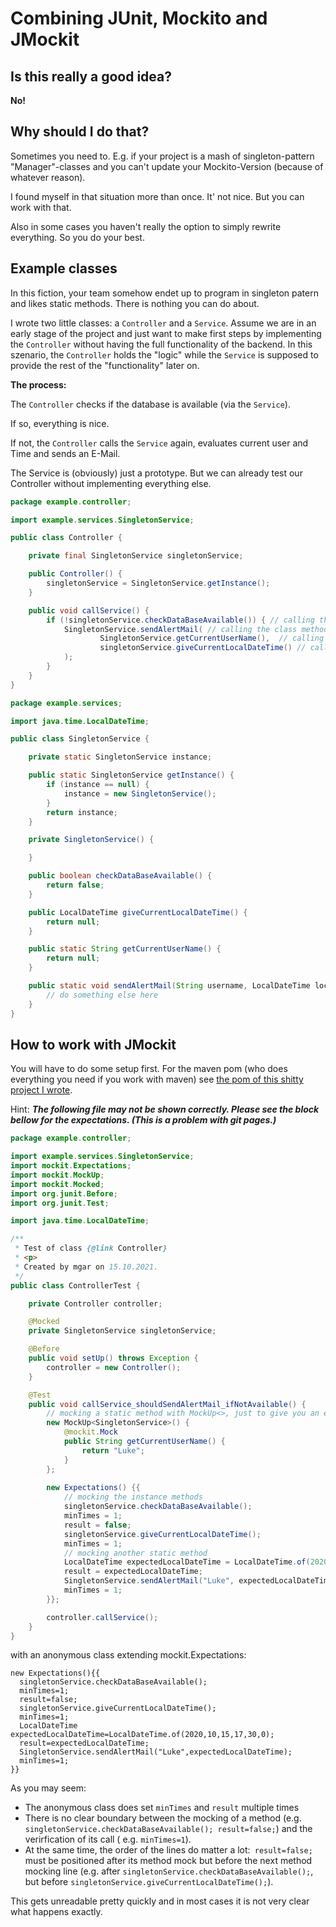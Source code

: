 # Combining JUnit, Mockito and JMockit

## Is this really a good idea?

**No!**

## Why should I do that?

Sometimes you need to. E.g. if your project is a mash of singleton-pattern "Manager"-classes and you can't update your
Mockito-Version (because of whatever reason).

I found myself in that situation more than once. It' not nice. But you can work with that.

Also in some cases you haven't really the option to simply rewrite everything. So you do your best.

## Example classes

In this fiction, your team somehow endet up to program in singleton patern and likes static methods. There is nothing
you can do about.

I wrote two little classes: a `Controller` and a `Service`. Assume we are in an early stage of the project and just want
to make first steps by implementing the `Controller` without having the full functionality of the backend. In this
szenario, the `Controller` holds the "logic" while the `Service` is supposed to provide the rest of the "functionality"
later on.

**The process:**

The `Controller` checks if the database is available (via the `Service`).

If so, everything is nice.

If not, the `Controller` calls the `Service` again, evaluates current user and Time and sends an E-Mail.

The Service is (obviously) just a prototype. But we can already test our Controller without implementing everything
else.

```java
package example.controller;

import example.services.SingletonService;

public class Controller {

    private final SingletonService singletonService;

    public Controller() {
        singletonService = SingletonService.getInstance();
    }

    public void callService() {
        if (!singletonService.checkDataBaseAvailable()) { // calling the instance method
            SingletonService.sendAlertMail( // calling the class method
                    SingletonService.getCurrentUserName(),  // calling the class method
                    singletonService.giveCurrentLocalDateTime() // calling the instance method
            );
        }
    }
}
```

```java
package example.services;

import java.time.LocalDateTime;

public class SingletonService {

    private static SingletonService instance;

    public static SingletonService getInstance() {
        if (instance == null) {
            instance = new SingletonService();
        }
        return instance;
    }

    private SingletonService() {

    }

    public boolean checkDataBaseAvailable() {
        return false;
    }

    public LocalDateTime giveCurrentLocalDateTime() {
        return null;
    }

    public static String getCurrentUserName() {
        return null;
    }

    public static void sendAlertMail(String username, LocalDateTime localDateTime) {
        // do something else here
    }
}

```

## How to work with JMockit

You will have to do some setup first. For the maven pom (who does everything you need if you work with maven) see
[the pom of this shitty project I wrote](https://github.com/MarkUgarov/TestProjectToTest/blob/master/pom.xml).

Hint:
***The following file may not be shown correctly. Please see the block bellow for the expectations. (This is a problem
with git pages.)***

```java
package example.controller;

import example.services.SingletonService;
import mockit.Expectations;
import mockit.MockUp;
import mockit.Mocked;
import org.junit.Before;
import org.junit.Test;

import java.time.LocalDateTime;

/**
 * Test of class {@link Controller}
 * <p>
 * Created by mgar on 15.10.2021.
 */
public class ControllerTest {

    private Controller controller;

    @Mocked
    private SingletonService singletonService;

    @Before
    public void setUp() throws Exception {
        controller = new Controller();
    }

    @Test
    public void callService_shouldSendAlertMail_ifNotAvailable() {
        // mocking a static method with MockUp<>, just to give you an example
        new MockUp<SingletonService>() {
            @mockit.Mock
            public String getCurrentUserName() {
                return "Luke";
            }
        };
        
        new Expectations() {{
            // mocking the instance methods
            singletonService.checkDataBaseAvailable();
            minTimes = 1;
            result = false;
            singletonService.giveCurrentLocalDateTime();
            minTimes = 1;
            // mocking another static method
            LocalDateTime expectedLocalDateTime = LocalDateTime.of(2020, 10, 15, 17, 30, 0);
            result = expectedLocalDateTime;
            SingletonService.sendAlertMail("Luke", expectedLocalDateTime);
            minTimes = 1;
        }};

        controller.callService();
    }
}
```

with an anonymous class extending mockit.Expectations: 

```text 
new Expectations(){{
  singletonService.checkDataBaseAvailable();
  minTimes=1;
  result=false;
  singletonService.giveCurrentLocalDateTime();
  minTimes=1;
  LocalDateTime expectedLocalDateTime=LocalDateTime.of(2020,10,15,17,30,0);
  result=expectedLocalDateTime;
  SingletonService.sendAlertMail("Luke",expectedLocalDateTime);
  minTimes=1;
}}
```


As you may seem:
- The anonymous class does set `minTimes` and  `result` multiple times
- There is no clear boundary between the mocking of a method (e.g. `singletonService.checkDataBaseAvailable(); result=false;`) and the verirfication of its call ( e.g. `minTimes=1`).
- At the same time, the order of the lines do matter a lot:` result=false;` must be positioned after its method mock but before the next method mocking line (e.g. after `singletonService.checkDataBaseAvailable();`, but before `singletonService.giveCurrentLocalDateTime();`).  

This gets unreadable pretty quickly and in most cases it is not very clear what happens exactly. 








